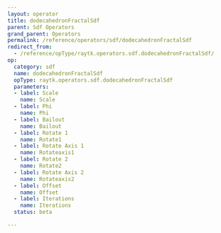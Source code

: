 ```yaml
---
layout: operator
title: dodecahedronFractalSdf
parent: Sdf Operators
grand_parent: Operators
permalink: /reference/operators/sdf/dodecahedronFractalSdf
redirect_from:
  - /reference/opType/raytk.operators.sdf.dodecahedronFractalSdf/
op:
  category: sdf
  name: dodecahedronFractalSdf
  opType: raytk.operators.sdf.dodecahedronFractalSdf
  parameters:
  - label: Scale
    name: Scale
  - label: Phi
    name: Phi
  - label: Bailout
    name: Bailout
  - label: Rotate 1
    name: Rotate1
  - label: Rotate Axis 1
    name: Rotateaxis1
  - label: Rotate 2
    name: Rotate2
  - label: Rotate Axis 2
    name: Rotateaxis2
  - label: Offset
    name: Offset
  - label: Iterations
    name: Iterations
  status: beta

---
```

